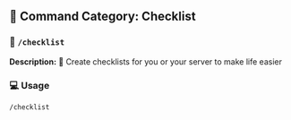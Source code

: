 ## 📁 Command Category: Checklist

### 💾 `/checklist`

**Description:** 📝 Create checklists for you or your server to make life easier

### 💻 Usage

`/checklist`



